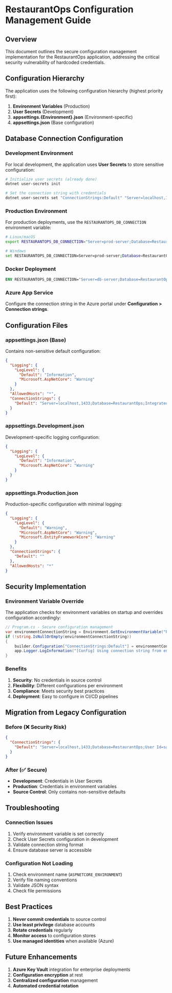 # RestaurantOps Configuration Management Guide

## Overview
This document outlines the secure configuration management implementation for the RestaurantOps application, addressing the critical security vulnerability of hardcoded credentials.

## Configuration Hierarchy

The application uses the following configuration hierarchy (highest priority first):

1. **Environment Variables** (Production)
2. **User Secrets** (Development)
3. **appsettings.{Environment}.json** (Environment-specific)
4. **appsettings.json** (Base configuration)

## Database Connection Configuration

### Development Environment
For local development, the application uses **User Secrets** to store sensitive configuration:

```bash
# Initialize user secrets (already done)
dotnet user-secrets init

# Set the connection string with credentials
dotnet user-secrets set "ConnectionStrings:Default" "Server=localhost,1433;Database=RestaurantOps;User Id=sa;Password=Your_password123;TrustServerCertificate=True;"
```

### Production Environment
For production deployments, use the `RESTAURANTOPS_DB_CONNECTION` environment variable:

```bash
# Linux/macOS
export RESTAURANTOPS_DB_CONNECTION="Server=prod-server;Database=RestaurantOps;User Id=prod_user;Password=secure_password;TrustServerCertificate=True;"

# Windows
set RESTAURANTOPS_DB_CONNECTION=Server=prod-server;Database=RestaurantOps;User Id=prod_user;Password=secure_password;TrustServerCertificate=True;
```

### Docker Deployment
```dockerfile
ENV RESTAURANTOPS_DB_CONNECTION="Server=db-server;Database=RestaurantOps;User Id=app_user;Password=${DB_PASSWORD};TrustServerCertificate=True;"
```

### Azure App Service
Configure the connection string in the Azure portal under **Configuration > Connection strings**.

## Configuration Files

### appsettings.json (Base)
Contains non-sensitive default configuration:
```json
{
  "Logging": {
    "LogLevel": {
      "Default": "Information",
      "Microsoft.AspNetCore": "Warning"
    }
  },
  "AllowedHosts": "*",
  "ConnectionStrings": {
    "Default": "Server=localhost,1433;Database=RestaurantOps;Integrated Security=true;TrustServerCertificate=True;"
  }
}
```

### appsettings.Development.json
Development-specific logging configuration:
```json
{
  "Logging": {
    "LogLevel": {
      "Default": "Information",
      "Microsoft.AspNetCore": "Warning"
    }
  }
}
```

### appsettings.Production.json
Production-specific configuration with minimal logging:
```json
{
  "Logging": {
    "LogLevel": {
      "Default": "Warning",
      "Microsoft.AspNetCore": "Warning",
      "Microsoft.EntityFrameworkCore": "Warning"
    }
  },
  "ConnectionStrings": {
    "Default": ""
  },
  "AllowedHosts": "*"
}
```

## Security Implementation

### Environment Variable Override
The application checks for environment variables on startup and overrides configuration accordingly:

```csharp
// Program.cs - Secure configuration management
var environmentConnectionString = Environment.GetEnvironmentVariable("RESTAURANTOPS_DB_CONNECTION");
if (!string.IsNullOrEmpty(environmentConnectionString))
{
    builder.Configuration["ConnectionStrings:Default"] = environmentConnectionString;
    app.Logger.LogInformation("[Config] Using connection string from environment variable");
}
```

### Benefits
1. **Security**: No credentials in source control
2. **Flexibility**: Different configurations per environment
3. **Compliance**: Meets security best practices
4. **Deployment**: Easy to configure in CI/CD pipelines

## Migration from Legacy Configuration

### Before (❌ Security Risk)
```json
{
  "ConnectionStrings": {
    "Default": "Server=localhost,1433;Database=RestaurantOps;User Id=sa;Password=Your_password123;TrustServerCertificate=True;"
  }
}
```

### After (✅ Secure)
- **Development**: Credentials in User Secrets
- **Production**: Credentials in environment variables
- **Source Control**: Only contains non-sensitive defaults

## Troubleshooting

### Connection Issues
1. Verify environment variable is set correctly
2. Check User Secrets configuration in development
3. Validate connection string format
4. Ensure database server is accessible

### Configuration Not Loading
1. Check environment name (`ASPNETCORE_ENVIRONMENT`)
2. Verify file naming conventions
3. Validate JSON syntax
4. Check file permissions

## Best Practices

1. **Never commit credentials** to source control
2. **Use least privilege** database accounts
3. **Rotate credentials** regularly
4. **Monitor access** to configuration stores
5. **Use managed identities** when available (Azure)

## Future Enhancements

1. **Azure Key Vault** integration for enterprise deployments
2. **Configuration encryption** at rest
3. **Centralized configuration** management
4. **Automated credential rotation**
